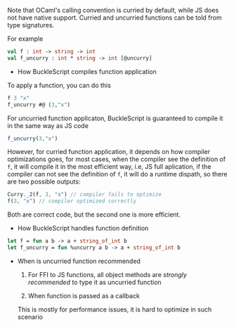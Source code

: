 Note that OCaml's calling convention is curried by default, while JS
does not have native support. Curried and uncurried functions can be
told from type signatures.

For example

```ocaml
val f : int -> string -> int
val f_uncurry : int * string -> int [@uncurry]
```



- How BuckleScript compiles function application

To apply a function, you can do this

```ocaml
f 3 "x"
f_uncurry #@ (3,"x")
```
For uncurried function applicaton, BuckleScript is guaranteed to
compile it in the same way as JS code

```js
f_uncurry(3,"x")
```

However, for curried function application, it depends on how compiler
optimizations goes, for most cases, when the compiler see the
definition of `f`, it will compile it in the most efficient way, i.e,
JS full aplication, if the compiler can not see the definition of `f`,
it will do a runtime dispath, so there are two possible outputs:

```js
Curry._2(f, 3, "x") // compiler fails to optimize
f(3, "x") // compiler optimized correctly
```
Both are correct code, but the second one is more efficient.

- How BuckleScript handles function definition

```ocaml
let f = fun a b -> a + string_of_int b
let f_uncurry = fun %uncurry a b -> a + string_of_int b 
```

- When is uncurried function recommended

  1. For FFI to JS functions, all object methods are *strongly recommended*
  to type it as uncurried function



  2. When function is passed as a callback

  This is mostly for performance issues, it is hard to optimize in
  such scenario




